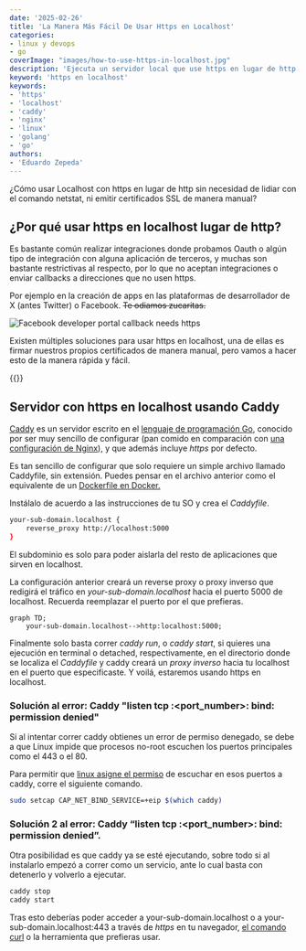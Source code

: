 ```yaml
---
date: '2025-02-26'
title: 'La Manera Más Fácil De Usar Https en Localhost'
categories:
- linux y devops
- go
coverImage: "images/how-to-use-https-in-localhost.jpg"
description: 'Ejecuta un servidor local que use https en lugar de http en su máquina localhost, incluso sin saber sobre netstat, utilizando un proxy inverso y caddy'
keyword: 'https en localhost'
keywords:
- 'https'
- 'localhost'
- 'caddy'
- 'nginx'
- 'linux'
- 'golang'
- 'go'
authors:
- 'Eduardo Zepeda'
---
```


¿Cómo usar Localhost con https en lugar de http sin necesidad de lidiar con el comando netstat, ni emitir certificados SSL de manera manual? 

## ¿Por qué usar https en localhost lugar de http?

Es bastante común realizar integraciones donde probamos Oauth o algún tipo de integración con alguna aplicación de terceros, y muchas son bastante restrictivas al respecto, por lo que no aceptan integraciones o enviar callbacks a direcciones que no usen https.

Por ejemplo en la creación de apps en las plataformas de desarrollador de X (antes Twitter) o Facebook. ~~Te odiamos zucaritas.~~

![Facebook developer portal callback needs https](https://res.cloudinary.com/dwrscezd2/image/upload/v1739482326/facebook-developer-app-https-callback_hmhesu.png "Facebook developer portal callback needs https")

Existen múltiples soluciones para usar https en localhost, una de ellas es firmar nuestros propios certificados de manera manual, pero vamos a hacer esto de la manera rápida y fácil.

{{<ad>}}

## Servidor con https en localhost usando Caddy

[Caddy](https://github.com/caddyserver/caddy#?) es un servidor escrito en el [lenguaje de programación Go](/es/go-lenguaje-de-programacion-introduccion-a-variables-y-tipos-de-datos/), conocido por ser muy sencillo de configurar (pan comido en comparación con [una configuración de Nginx](/es/nginx-keepalive-gzip-http2-mejor-rendimiento-en-tu-sitio-web/)), y que además incluye *https* por defecto.


Es tan sencillo de configurar que solo requiere un simple archivo llamado Caddyfile, sin extensión. Puedes pensar en el archivo anterior como el equivalente de un [Dockerfile en Docker.](/es/como-escribir-un-archivo-de-dockerfile-desde-cero/)

Instálalo de acuerdo a las instrucciones de tu SO y crea el *Caddyfile*.

``` bash
your-sub-domain.localhost {
    reverse_proxy http://localhost:5000
}

```

El subdominio es solo para poder aislarla del resto de aplicaciones que sirven en localhost. 

La configuración anterior creará un reverse proxy o proxy inverso que redigirá el tráfico en *your-sub-domain.localhost* hacia el puerto 5000 de localhost. Recuerda reemplazar el puerto por el que prefieras.

``` mermaid
graph TD;
    your-sub-domain.localhost-->http:localhost:5000;
```

Finalmente solo basta correr *caddy run*, o *caddy start*, si quieres una ejecución en terminal o detached, respectivamente, en el directorio donde se localiza el *Caddyfile* y caddy creará un *proxy inverso* hacia tu localhost en el puerto que especificaste. Y voilá, estaremos usando https en localhost.

### Solución al error: Caddy "listen tcp :<port_number>: bind: permission denied"

Si al intentar correr caddy obtienes un error de permiso denegado, se debe a que Linux impide que procesos no-root escuchen los puertos principales como el 443 o el 80.

Para permitir que [linux asigne el permiso](/es/entiende-los-permisos-en-gnu-linux-y-el-comando-chmod/) de escuchar en esos puertos a caddy, corre el siguiente comando.


``` bash
sudo setcap CAP_NET_BIND_SERVICE=+eip $(which caddy)
```

### Solución 2 al error: Caddy “listen tcp :<port_number>: bind: permission denied”.

Otra posibilidad es que caddy ya se esté ejecutando, sobre todo si al instalarlo empezó a correr como un servicio, ante lo cual basta con detenerlo y volverlo a ejecutar.

``` bash
caddy stop
caddy start
```

Tras esto deberías poder acceder a your-sub-domain.localhost o a your-sub-domain.localhost:443 a través de *https* en tu navegador, [el comando curl](/es/comandos-basicos-de-linux-printenv-export-lsof-top-ps-kill-curl-systemctl-chown-chroot/) o la herramienta que prefieras usar.

